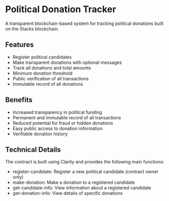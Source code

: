 # Political Donation Tracker

A transparent blockchain-based system for tracking political donations built on the Stacks blockchain.

## Features

- Register political candidates
- Make transparent donations with optional messages
- Track all donations and total amounts
- Minimum donation threshold
- Public verification of all transactions
- Immutable record of all donations

## Benefits

- Increased transparency in political funding
- Permanent and immutable record of all transactions
- Reduced potential for fraud or hidden donations
- Easy public access to donation information
- Verifiable donation history

## Technical Details

The contract is built using Clarity and provides the following main functions:

- register-candidate: Register a new political candidate (contract owner only)
- make-donation: Make a donation to a registered candidate
- get-candidate-info: View information about a registered candidate
- get-donation-info: View details of specific donations
